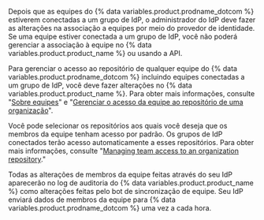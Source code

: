 Depois que as equipes do {% data variables.product.prodname_dotcom %} estiverem conectadas a um grupo de IdP, o administrador do IdP deve fazer as alterações na associação a equipes por meio do provedor de identidade. Se uma equipe estiver conectada a um grupo de IdP, você não poderá gerenciar a associação à equipe no {% data variables.product.product_name %} ou usando a API.

Para gerenciar o acesso ao repositório de qualquer equipe do {% data variables.product.prodname_dotcom %} incluindo equipes conectadas a um grupo de IdP, você deve fazer alterações no {% data variables.product.product_name %}. Para obter mais informações, consulte "[Sobre equipes](/articles/about-teams)" e "[Gerenciar o acesso da equipe ao repositório de uma organização](/articles/managing-team-access-to-an-organization-repository)".

Você pode selecionar os repositórios aos quais você deseja que os membros da equipe tenham acesso por padrão. Os grupos de IdP conectados terão acesso automaticamente a esses repositórios. Para obter mais informações, consulte "[Managing team access to an organization repository](/articles/managing-team-access-to-an-organization-repository)."

Todas as alterações de membros da equipe feitas através do seu IdP aparecerão no log de auditoria do {% data variables.product.product_name %} como alterações feitas pelo bot de sincronização de equipe. Seu IdP enviará dados de membros da equipe para {% data variables.product.prodname_dotcom %} uma vez a cada hora.